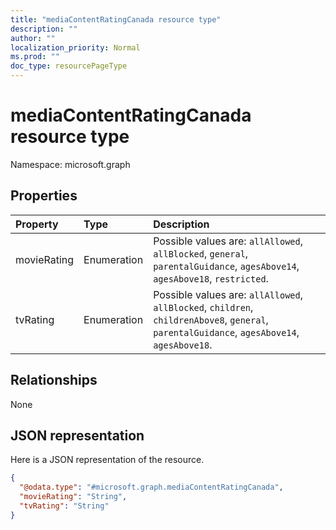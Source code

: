 ```yaml
---
title: "mediaContentRatingCanada resource type"
description: ""
author: ""
localization_priority: Normal
ms.prod: ""
doc_type: resourcePageType
---
```


# mediaContentRatingCanada resource type


Namespace: microsoft.graph



## Properties
|Property|Type|Description|
|:---|:---|:---|
|movieRating|Enumeration| Possible values are: `allAllowed`, `allBlocked`, `general`, `parentalGuidance`, `agesAbove14`, `agesAbove18`, `restricted`.|
|tvRating|Enumeration| Possible values are: `allAllowed`, `allBlocked`, `children`, `childrenAbove8`, `general`, `parentalGuidance`, `agesAbove14`, `agesAbove18`.|

## Relationships
None

## JSON representation
Here is a JSON representation of the resource.
<!-- {
  "blockType": "resource",
  "@odata.type": "microsoft.graph.mediaContentRatingCanada"
}
-->
``` json
{
  "@odata.type": "#microsoft.graph.mediaContentRatingCanada",
  "movieRating": "String",
  "tvRating": "String"
}
```

